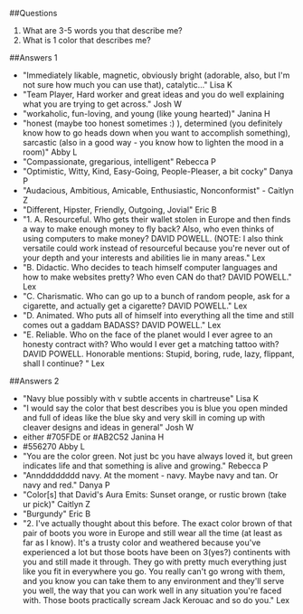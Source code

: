 ##Questions
1. What are 3-5 words you that describe me?
2. What is 1 color that describes me?

##Answers 1
- "Immediately likable, magnetic, obviously bright (adorable, also, but I'm not sure how much you can use that), catalytic..." Lisa K
- "Team Player, Hard worker and great ideas and you do well explaining what you are trying to get across." Josh W
- "workaholic, fun-loving, and young (like young hearted)" Janina H
- "honest (maybe too honest sometimes :) ), determined (you definitely know how to go heads down when you want to accomplish something), sarcastic (also in a good way - you know how to lighten the mood in a room)" Abby L
- "Compassionate, gregarious, intelligent" Rebecca P
- "Optimistic, Witty, Kind, Easy-Going, People-Pleaser, a bit cocky" Danya P
- "Audacious, Ambitious, Amicable, Enthusiastic, Nonconformist" - Caitlyn Z
- "Different, Hipster, Friendly, Outgoing, Jovial" Eric B
- "1. A. Resourceful. Who gets their wallet stolen in Europe and then finds a way to make enough money to fly back? Also, who even thinks of using computers to make money? DAVID POWELL.
(NOTE: I also think versatile could work instead of resourceful because you're never out of your depth and your interests and abilities lie in many areas." Lex
- "B. Didactic. Who decides to teach himself computer languages and how to make websites pretty? Who even CAN do that? DAVID POWELL." Lex
- "C. Charismatic. Who can go up to a bunch of random people, ask for a cigarette, and actually get a cigarette? DAVID POWELL." Lex
- "D. Animated. Who puts all of himself into everything all the time and still comes out a gaddam BADASS? DAVID POWELL." Lex
- "E. Reliable. Who on the face of the planet would I ever agree to an honesty contract with? Who would I ever get a matching tattoo with? DAVID POWELL.
Honorable mentions: Stupid, boring, rude, lazy, flippant, shall I continue?
" Lex

##Answers 2
- "Navy blue possibly with v subtle accents in chartreuse" Lisa K
- "I would say the color that best describes you is blue you open minded and full of ideas like the blue sky and very skill in coming up with cleaver designs and ideas in general" Josh W
- either #705FDE  or #AB2C52 Janina H
- #556270 Abby L
- "You are the color green. Not just bc you have always loved it, but green indicates life and that something is alive and growing." Rebecca P
- "Anndddddddd navy. At the moment - navy. Maybe navy and tan. Or navy and red." Danya P
- "Color[s] that David's Aura Emits: Sunset orange, or rustic brown (take ur pick)" Caitlyn Z
- "Burgundy" Eric B
- "2. I've actually thought about this before. The exact color brown of that pair of boots you wore in Europe and still wear all the time (at least as far as I know). It's a trusty color and weathered because you've experienced a lot but those boots have been on 3(yes?) continents with you and still made it through. They go with pretty much everything just like you fit in everywhere you go. You really can't go wrong with them, and you know you can take them to any environment and they'll serve you well, the way that you can work well in any situation you're faced with. Those boots practically scream Jack Kerouac and so do you." Lex
